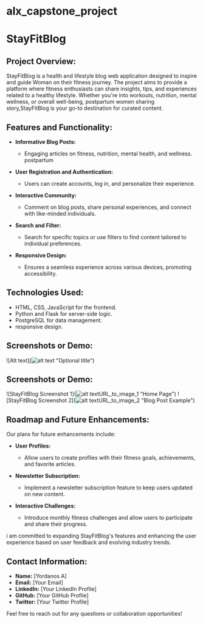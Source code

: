 # alx_capstone_project

# StayFitBlog

## Project Overview:

StayFitBlog is a health and lifestyle blog web application designed to inspire and guide Woman on their fitness journey. The project aims to provide a platform where fitness enthusiasts can share insights, tips, and experiences related to a healthy lifestyle. Whether you're into workouts, nutrition, mental wellness, or overall well-being, postpartum women sharing story,StayFitBlog is your go-to destination for curated content.

## Features and Functionality:

- **Informative Blog Posts:**
  - Engaging articles on fitness, nutrition, mental health, and wellness. postpartum
- **User Registration and Authentication:**

  - Users can create accounts, log in, and personalize their experience.

- **Interactive Community:**

  - Comment on blog posts, share personal experiences, and connect with like-minded individuals.

- **Search and Filter:**

  - Search for specific topics or use filters to find content tailored to individual preferences.

- **Responsive Design:**
  - Ensures a seamless experience across various devices, promoting accessibility.

## Technologies Used:

- HTML, CSS, JavaScript for the frontend.
- Python and Flask for server-side logic.
- PostgreSQL for data management.
- responsive design.

## Screenshots or Demo:

![Alt text](![alt text](<StayFitBlog/static/images/Screenshot 2024-03-18 at 1.45.03 AM.png>) "Optional title")

## Screenshots or Demo:

![StayFitBlog Screenshot 1](![alt text](<StayFitBlog/static/images/Screenshot 2024-03-18 at 1.45.03 AM.png>)URL_to_image_1 "Home Page")
![StayFitBlog Screenshot 2](![alt text](<StayFitBlog/static/images/Screenshot 2024-03-18 at 1.46.04 AM.png>)URL_to_image_2 "Blog Post Example")

## Roadmap and Future Enhancements:

Our plans for future enhancements include:

- **User Profiles:**

  - Allow users to create profiles with their fitness goals, achievements, and favorite articles.

- **Newsletter Subscription:**

  - Implement a newsletter subscription feature to keep users updated on new content.

- **Interactive Challenges:**
  - Introduce monthly fitness challenges and allow users to participate and share their progress.

i am committed to expanding StayFitBlog's features and enhancing the user experience based on user feedback and evolving industry trends.

## Contact Information:

- **Name:** [Yordanos A]
- **Email:** [Your Email]
- **LinkedIn:** [Your LinkedIn Profile]
- **GitHub:** [Your GitHub Profile]
- **Twitter:** [Your Twitter Profile]

Feel free to reach out for any questions or collaboration opportunities!
